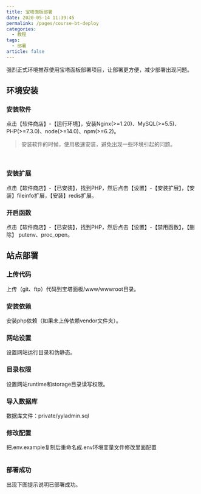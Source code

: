 ```yaml
---
title: 宝塔面板部署
date: 2020-05-14 11:39:45
permalink: /pages/course-bt-deploy
categories: 
  - 教程
tags: 
  - 部署
article: false
---
```


强烈正式环境推荐使用宝塔面板部署项目，让部署更方便，减少部署出现问题。

## 环境安装
### 安装软件
点击【软件商店】-【运行环境】，安装Nginx(>=1.20)、MySQL(>=5.5)、PHP(>=7.3.0)、node(>=14.0)、npm(>=6.2)。
>安装软件的时候，使用极速安装，避免出现一些环境引起的问题。 

<img :src="$withBase('/img/course/bt-deploy/bt-env-1.png')" alt="">
<img :src="$withBase('/img/course/bt-deploy/bt-env-2.png')" alt="">

### 安装扩展
点击【软件商店】-【已安装】，找到PHP，然后点击【设置】-【安装扩展】，【安装】fileinfo扩展，【安装】redis扩展。  
<img :src="$withBase('/img/course/bt-deploy/bt-env-3.png')" alt="">

### 开启函数
点击【软件商店】-【已安装】，找到PHP，然后点击【设置】-【禁用函数】，【删除】 putenv、proc_open。  
<img :src="$withBase('/img/course/bt-deploy/bt-env-4.png')" alt="">

## 站点部署
### 上传代码
上传（git、ftp）代码到宝塔面板/www/wwwroot目录。
<img :src="$withBase('/img/course/bt-deploy/bt-dep-upload-code.jpg')" alt="">

### 安装依赖
安装php依赖（如果未上传依赖vendor文件夹）。
<img :src="$withBase('/img/course/bt-deploy/bt-dep-composer-install.jpg')" alt="">

### 网站设置
设置网站运行目录和伪静态。
<img :src="$withBase('/img/course/bt-deploy/bt-dep-set-run-cate.jpg')" alt="">
<img :src="$withBase('/img/course/bt-deploy/bt-dep-set-pseudo-static.jpg')" alt="">

### 目录权限
设置网站runtime和storage目录读写权限。
<img :src="$withBase('/img/course/bt-deploy/bt-dep-set-runtime.jpg')" alt="">
<img :src="$withBase('/img/course/bt-deploy/bt-dep-set-storage.jpg')" alt="">

### 导入数据库
数据库文件：private/yyladmin.sql

### 修改配置
把.env.example复制后重命名成.env环境变量文件修改里面配置  

<img :src="$withBase('/img/course/bt-deploy/bt-dep-edit-config.jpg')" alt="">

### 部署成功
出现下图提示说明已部署成功。
<img :src="$withBase('/img/course/bt-deploy/bt-dep-deploy-success.jpg')" alt="">
